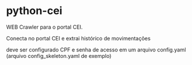 # python-cei

WEB Crawler para o portal CEI.

Conecta no portal CEI e extrai histórico de movimentações

deve ser configurado CPF e senha de acesso em um arquivo config.yaml (arquivo config_skeleton.yaml de exemplo)